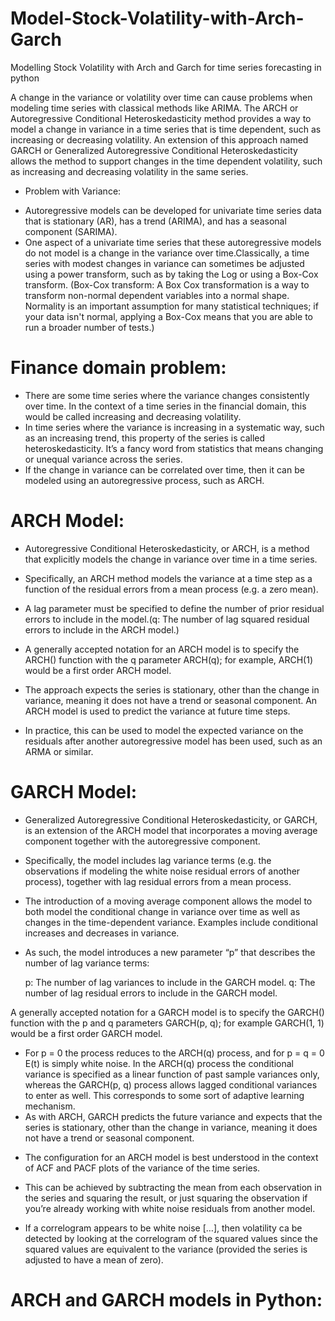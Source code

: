 # Model-Stock-Volatility-with-Arch-Garch
Modelling Stock Volatility with Arch and Garch for time series forecasting in python

A change in the variance or volatility over time can cause problems when modeling time series with classical methods like ARIMA.
The ARCH or Autoregressive Conditional Heteroskedasticity method provides a way to model a change in variance in a time series that is time dependent, such as increasing or decreasing volatility. An extension of this approach named GARCH or Generalized Autoregressive Conditional Heteroskedasticity allows the method to support changes in the time dependent volatility, such as increasing and decreasing volatility in the same series.

* Problem with Variance:
- Autoregressive models can be developed for univariate time series data that is stationary (AR), has a trend (ARIMA), and has a seasonal component (SARIMA).
- One aspect of a univariate time series that these autoregressive models do not model is a change in the variance over time.Classically, a time series with modest changes in variance can sometimes be adjusted using a power transform, such as by taking the Log or using a Box-Cox transform.
(Box-Cox transform: A Box Cox transformation is a way to transform non-normal dependent variables into a normal shape. Normality is an important assumption for many statistical techniques; if your data isn't normal, applying a Box-Cox means that you are able to run a broader number of tests.)

# Finance domain problem:
 - There are some time series where the variance changes consistently over time. In the context of a time series in the financial domain, this would be called increasing and decreasing volatility.
- In time series where the variance is increasing in a systematic way, such as an increasing trend, this property of the series is called heteroskedasticity. It’s a fancy word from statistics that means changing or unequal variance across the series.
- If the change in variance can be correlated over time, then it can be modeled using an autoregressive process, such as ARCH.

# ARCH Model:

- Autoregressive Conditional Heteroskedasticity, or ARCH, is a method that explicitly models the change in variance over time in a time series.

- Specifically, an ARCH method models the variance at a time step as a function of the residual errors from a mean process (e.g. a zero mean).
- A lag parameter must be specified to define the number of prior residual errors to include in the model.(q: The number of lag squared residual errors to include in the ARCH model.)
- A generally accepted notation for an ARCH model is to specify the ARCH() function with the q parameter ARCH(q); for example, ARCH(1) would be a first order ARCH model.
- The approach expects the series is stationary, other than the change in variance, meaning it does not have a trend or seasonal component. An ARCH model is used to predict the variance at future time steps.

- In practice, this can be used to model the expected variance on the residuals after another autoregressive model has been used, such as an ARMA or similar.

# GARCH Model:

- Generalized Autoregressive Conditional Heteroskedasticity, or GARCH, is an extension of the ARCH model that incorporates a moving average component together with the autoregressive component.
- Specifically, the model includes lag variance terms (e.g. the observations if modeling the white noise residual errors of another process), together with lag residual errors from a mean process.
- The introduction of a moving average component allows the model to both model the conditional change in variance over time as well as changes in the time-dependent variance. Examples include conditional increases and decreases in variance.
- As such, the model introduces a new parameter “p” that describes the number of lag variance terms:

  p: The number of lag variances to include in the GARCH model.
  q: The number of lag residual errors to include in the GARCH model.
  
A generally accepted notation for a GARCH model is to specify the GARCH() function with the p and q parameters GARCH(p, q); for example GARCH(1, 1) would be a first order GARCH model.
- For p = 0 the process reduces to the ARCH(q) process, and for p = q = 0 E(t) is simply white noise. In the ARCH(q) process the conditional variance is specified as a linear function of past sample variances only, whereas the GARCH(p, q) process allows lagged conditional variances to enter as well. This corresponds to some sort of adaptive learning mechanism.
- As with ARCH, GARCH predicts the future variance and expects that the series is stationary, other than the change in variance, meaning it does not have a trend or seasonal component.

* The configuration for an ARCH model is best understood in the context of ACF and PACF plots of the variance of the time series.

* This can be achieved by subtracting the mean from each observation in the series and squaring the result, or just squaring the observation if you’re already working with white noise residuals from another model.
- If a correlogram appears to be white noise […], then volatility ca be detected by looking at the correlogram of the squared values since the squared values are equivalent to the variance (provided the series is adjusted to have a mean of zero).

# ARCH and GARCH models in Python:
